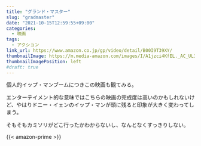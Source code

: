 ```yaml
---
title: "グランド・マスター"
slug: "gradmaster"
date: "2021-10-15T12:59:55+09:00"
categories:
  - 映画
tags:
  - アクション
link_url: https://www.amazon.co.jp/gp/video/detail/B00I9T39XY/
thumbnailImage: https://m.media-amazon.com/images/I/A1jzci4KfEL._AC_UL320_.jpg
thumbnailImagePosition: left
#draft: true
---
```

個人的イップ・マンブームにつきこの映画も観てみる。
<!--more-->
エンターテイメント的な意味ではこちらの映画の完成度は高いのかもしれないけど、やはりドニー・イェンのイップ・マンが頭に残ると印象が大きく変わってしまう。

そもそもカミソリがどこ行ったかわからないし、なんとなくすっきりしない。

{{< amazon-prime >}}
